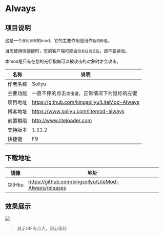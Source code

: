 # Always

## 项目说明

这是一个`我的世界`的mod，它的主要作用是用作`挂机刷怪`。

当您使用快捷键时，您的客户端可能会`没有任何反应`，请不要紧张。

本mod是只有在您的光标指向可以被攻击的对象时才会攻击。

|名称   |说明|
|-------|----|
|作者名称|Sollyu|
|主要功能|一直不停的点击`攻击键`，正常情况下为鼠标的左键|
|项目地址|<https://github.com/kingsollyu/LiteMod-Always>|
|博客地址|<https://www.sollyu.com/litemod-always>|
|前置模组|<http://www.liteloader.com>|
|支持版本|1.11.2|
|快捷键|F9|

## 下载地址

|镜像|地址|
|---|----|
|GitHbu|<https://github.com/kingsollyu/LiteMod-Always/releases>|

## 效果展示

![](https://media.giphy.com/media/3o7aD6MglB2YversCQ/giphy.gif)

> 展示GIF有点大，耐心等待
